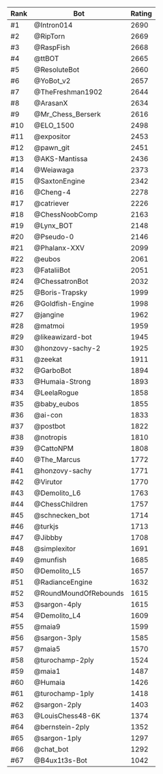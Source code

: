 Rank|Bot|Rating
---|---|---
#1|@Intron014|2690
#2|@RipTorn|2669
#3|@RaspFish|2668
#4|@ttBOT|2665
#5|@ResoluteBot|2660
#6|@YoBot_v2|2657
#7|@TheFreshman1902|2644
#8|@ArasanX|2634
#9|@Mr_Chess_Berserk|2616
#10|@ELO_1500|2498
#11|@expositor|2453
#12|@pawn_git|2451
#13|@AKS-Mantissa|2436
#14|@Weiawaga|2373
#15|@SaxtonEngine|2342
#16|@Cheng-4|2278
#17|@catriever|2226
#18|@ChessNoobComp|2163
#19|@Lynx_BOT|2148
#20|@Pseudo-0|2146
#21|@Phalanx-XXV|2099
#22|@eubos|2061
#23|@FataliiBot|2051
#24|@ChessatronBot|2032
#25|@Boris-Trapsky|1999
#26|@Goldfish-Engine|1998
#27|@jangine|1962
#28|@matmoi|1959
#29|@likeawizard-bot|1945
#30|@honzovy-sachy-2|1925
#31|@zeekat|1911
#32|@GarboBot|1894
#33|@Humaia-Strong|1893
#34|@LeelaRogue|1858
#35|@baby_eubos|1855
#36|@ai-con|1833
#37|@postbot|1822
#38|@notropis|1810
#39|@CattoNPM|1808
#40|@The_Marcus|1772
#41|@honzovy-sachy|1771
#42|@Virutor|1770
#43|@Demolito_L6|1763
#44|@ChessChildren|1757
#45|@schnecken_bot|1714
#46|@turkjs|1713
#47|@Jibbby|1708
#48|@simplexitor|1691
#49|@munfish|1685
#50|@Demolito_L5|1657
#51|@RadianceEngine|1632
#52|@RoundMoundOfRebounds|1615
#53|@sargon-4ply|1615
#54|@Demolito_L4|1609
#55|@maia9|1599
#56|@sargon-3ply|1585
#57|@maia5|1570
#58|@turochamp-2ply|1524
#59|@maia1|1487
#60|@Humaia|1426
#61|@turochamp-1ply|1418
#62|@sargon-2ply|1403
#63|@LouisChess48-6K|1374
#64|@bernstein-2ply|1352
#65|@sargon-1ply|1297
#66|@chat_bot|1292
#67|@B4ux1t3s-Bot|1042
